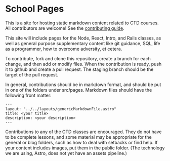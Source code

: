 # School Pages

This is a site for hosting static markdown content related to CTD courses. All
contributors are welcome! See the [contributing guide](./CONTRIBUTING.md).

This site will include pages for the Node, React, Intro, and Rails classes, as
well as general purpose supplementary content like git guidance, SQL, life as a
programmer, how to overcome adversity, et cetera.

To contribute, fork and clone this repository, create a branch for each change, and then add or modify files.
When the contribution is ready, push it to github and create a pull request. The staging branch should
be the target of the pull request.

In general, contributions should be in markdown format, and should be put in one
of the folders under src/pages. Markdown files should have the following front matter:

```
---
layout: "../../layouts/genericMarkdownFile.astro"
title: <your title>
description: <your description>
---
```

Contributions to any of the CTD classes are encouraged. They do not have to
be complete lessons, and some material may be appropriate for the general or blog
folders, such as how to deal with setbacks or find help. If your content includes
images, put them in the public folder. (The technology we are using, Astro, does
not yet have an assets pipeline.)
